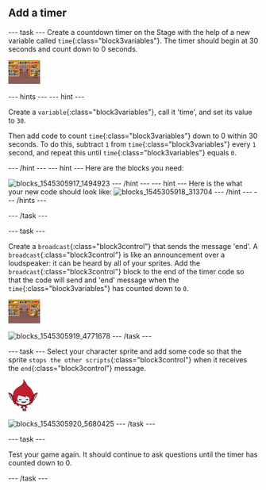 ## Add a timer

\--- task \--- Create a countdown timer on the Stage with the help of a new variable called `time`{:class="block3variables"}. The timer should begin at 30 seconds and count down to 0 seconds.

![Stage sprite](images/stage-sprite.png)

\--- hints \--- \--- hint \---

Create a `variable`{:class="block3variables"}, call it 'time', and set its value to `30`.

Then add code to count `time`{:class="block3variables"} down to 0 within 30 seconds. To do this, subtract `1` from `time`{:class="block3variables"} every `1` second, and repeat this until `time`{:class="block3variables"} equals `0`.

\--- /hint \--- \--- hint \--- Here are the blocks you need:

![blocks_1545305917_1494923](images/blocks_1545305917_1494923.png) \--- /hint \--- \--- hint \--- Here is the what your new code should look like: ![blocks_1545305918_313704](images/blocks_1545305918_313704.png) \--- /hint \--- \--- /hints \---

\--- /task \---

\--- task \---

Create a `broadcast`{:class="block3control"} that sends the message 'end'. A `broadcast`{:class="block3control"} is like an announcement over a loudspeaker: it can be heard by all of your sprites. Add the `broadcast`{:class="block3control"} block to the end of the timer code so that the code will send and 'end' message when the `time`{:class="block3variables"} has counted down to `0`.

![Stage sprite](images/stage-sprite.png)

![blocks_1545305919_4771678](images/blocks_1545305919_4771678.png) \--- /task \---

\--- task \--- Select your character sprite and add some code so that the sprite `stops the other scripts`{:class="block3control"} when it receives the `end`{:class="block3control"} message.

![Giga sprite](images/giga-sprite.png)

![blocks_1545305920_5680425](images/blocks_1545305920_5680425.png) \--- /task \---

\--- task \---

Test your game again. It should continue to ask questions until the timer has counted down to 0.

\--- /task \---